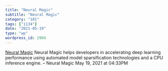```yaml
---
title: "Neural Magic"
subtitle: "Neural Magic"
category: "101"
tags: ["1134"]
date: "2021-05-19"
type: "wp"
wordpress_id: 2904
---
```

[ Neural Magic](https://github.com/neuralmagic)
 Neural Magic helps developers in accelerating deep learning performance using automated model sparsification technologies and a CPU inference engine. – Neural Magic
May 19, 2021 at 04:33PM